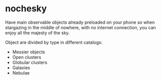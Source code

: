 # nochesky
Have main observable objects already preloaded on your phone so when stargazing in the middle of nowhere, with no internet connection, you can enjoy all the majesty of the sky.

Object are divided by type in different catalogs:

 * Messier objects
 * Open clusters
 * Globular clusters
 * Galaxies
 * Nebulae